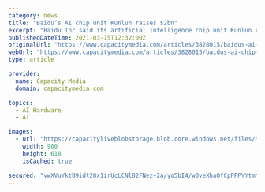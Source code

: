 ```yaml
---
category: news
title: "Baidu’s AI chip unit Kunlun raises $2bn"
excerpt: "Baidu Inc said its artificial intelligence chip unit Kunlun raised around $2 billion, according to a source with direct knowledge of the matter, Reuters reported."
publishedDateTime: 2021-03-15T12:32:00Z
originalUrl: "https://www.capacitymedia.com/articles/3828015/baidus-ai-chip-unit-kunlun-raises-2bn"
webUrl: "https://www.capacitymedia.com/articles/3828015/baidus-ai-chip-unit-kunlun-raises-2bn"
type: article

provider:
  name: Capacity Media
  domain: capacitymedia.com

topics:
  - AI Hardware
  - AI

images:
  - url: "https://capacityliveblobstorage.blob.core.windows.net/files/Samsung-Baidu-Chip-3.jpg"
    width: 900
    height: 618
    isCached: true

secured: "vwXVuYktB9idt28x1irUcLCNlB2FNez+2a/yo5bI4/w0veXhaOfCpPPPYYtmYPyDguX7PyoDauJjdDjKX19kgKdn5s2qFXbxYwGSEod5aG/io9XETgu8IvWbEZGBlc6MS2NRs2ZHGeRo9vGNK8AR7tY3cWkFfd7T7/Gu9EFn94oXXYiGzVmJhh65z6GIepkbPy2bYlZd7s5Uh419fOX1tdHWBzrByMWSqAn0qnFS5NjW3mompMTmyAco6FQ3dzURi1nPm+S6dfZNGPdPds3TW7rRSgr9BNXWYBvVw1kpkqoXRu0QiUtcDlG1AsZWvIjGEN7sXNckkNFdjbr49N+F7q3vzfa7sxSYS0t81guAoec=;zuXSmo5jd2mpdxkwjSe8eA=="
---
```


